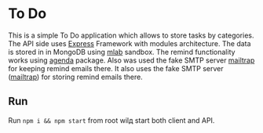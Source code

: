 # To Do

This is a simple To Do application which allows to store tasks by categories.
The API side uses [Express](http://expressjs.com/) Framework with modules architecture.
The data is stored in in MongoDB using [mlab](https://mlab.com/) sandbox.
The remind functionality works using [agenda](https://www.npmjs.com/package/agenda) package. 
Also was used the fake SMTP server [mailtrap](https://mailtrap.io/) for keeping remind emails there.
It also uses the fake SMTP server ([mailtrap](https://mailtrap.io/)) for storing remind emails there.

## Run

Run `npm i && npm start` from root wilд start both client and API.
